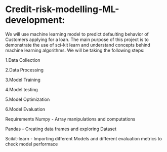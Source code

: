 # Credit-risk-modelling-ML-development:
We will use machine learning model to predict defaulting behavior of Customers applying for a loan. The main purpose of this project is to demonstrate the use of sci-kit learn and understand concepts behind machine learning algorithms. We will be taking the following steps:

1.Data Collection

2.Data Processing

3.Model Training

4.Model testing

5.Model Optimization

6.Model Evaluation

Requirements
Numpy - Array manipulations and computations

Pandas - Creating data frames and exploring Dataset

Scikit-learn - Importing different Models and different evaluation metrics to check model performace
